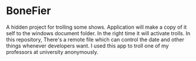 # BoneFier
A hidden project for trolling some shows. 
Application will make a copy of it self to the windows document
folder. 
In the right time it will activate trolls.
In this repository, There's a remote file which can 
control the date and other things whenever developers want.
I used this app to troll one of my professors at university anonymously.

